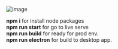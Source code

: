 ![image](https://github.com/Jortsoft/Snake-JS/assets/48485731/b4df02df-8cd4-4be8-bd78-6516c6215e27)



**npm i** for install node packages
<br>
**npm run start** for go to live serve
<br>
**npm run build** for ready for prod env.
<br>
**npm run electron** for build to desktop app.
